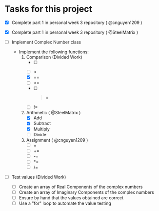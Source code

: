 # Tasks for this project
- [x] Complete part 1 in personal week 3 repository ( @cnguyen1209 )
- [x] Complete part 1 in personal week 3 repository ( @SteelMatrix )

- [ ] Implement Complex Number class
  - Implement the following functions:
    1. Comparison (Divided Work)
        - [ ] >
        - [ ] <
        - [x] ==
        - [ ] <=
        - [ ] >=
        - [ ] !=
    2. Arithmetic ( @SteelMatrix )
        - [x] Add
        - [x] Subtract
        - [x] Multiply
        - [ ] Divide
    3. Assignment ( @cnguyen1209 )
        - [ ] =
        - [ ] +=
        - [ ] -=
        - [ ] *=
        - [ ] /=
- [ ] Test values (Divided Work)
  - [ ] Create an array of Real Components of the complex numbers
  - [ ] Create an array of Imaginary Components of the complex numbers
  - [ ] Ensure by hand that the values obtained are correct
  - [ ] Use a "for" loop to automate the value testing
